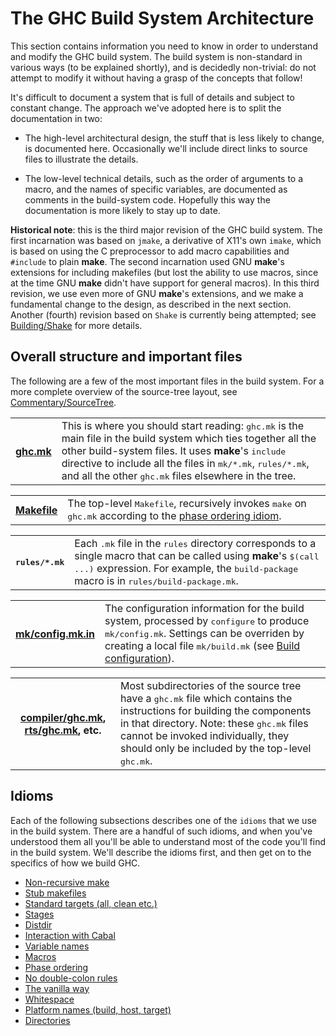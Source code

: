 # The GHC Build System Architecture


This section contains information you need to know in order to
understand and modify the GHC build system.  The build system is
non-standard in various ways (to be explained shortly), and is
decidedly non-trivial: do not attempt to modify it without having a
grasp of the concepts that follow!


It's difficult to document a system that is full of details and subject to constant change.  The approach we've adopted here is to split the documentation in two:

- The high-level architectural design, the stuff that is less likely to change, is documented here.  Occasionally we'll include direct links to source files to illustrate the details.

- The low-level technical details, such as the order of arguments to a macro, and the names of
  specific variables, are documented as comments in the build-system code.  Hopefully this way the
  documentation is more likely to stay up to date.

**Historical note**: this is the third major revision of the GHC build
system.  The first incarnation was based on `jmake`, a derivative of
X11's own `imake`, which is based on using the C preprocessor to add macro
capabilities and `#include` to plain **make**.  The second incarnation
used GNU **make**'s extensions for including makefiles (but lost the
ability to use macros, since at the time GNU **make** didn't have support
for general macros).  In this third revision, we use even more of GNU
**make**'s extensions, and we make a fundamental change to the design, as
described in the next section. Another (fourth) revision based on `Shake` is
currently being attempted; see [Building/Shake](building/shake) for more details.

## Overall structure and important files



The following are a few of the most important files in the build system.  For a more complete overview of the source-tree layout, see [Commentary/SourceTree](commentary/source-tree).


<table><tr><th><a href="/trac/ghc/browser/ghc/ghc.mk">ghc.mk</a><a href="/trac/ghc/export/HEAD/ghc/ghc.mk"></a></th>
<td>
This is where you should start reading: <tt>ghc.mk</tt> is the main file in
the build system which ties together all the other build-system
files.  It uses <b>make</b>&apos;s <tt>include</tt> directive to include all the
files in <tt>mk/*.mk</tt>, <tt>rules/*.mk</tt>, and all the other <tt>ghc.mk</tt> files
elsewhere in the tree.
</td></tr></table>


<table><tr><th><a href="/trac/ghc/browser/ghc/Makefile">Makefile</a><a href="/trac/ghc/export/HEAD/ghc/Makefile"></a></th>
<td>
The top-level <tt>Makefile</tt>, recursively invokes <tt>make</tt> on <tt>ghc.mk</tt>
according to the <a href="building/architecture/idiom/phase-ordering">phase ordering idiom</a>.
</td></tr></table>


<table><tr><th><tt>rules/*.mk</tt></th>
<td>
Each <tt>.mk</tt> file in the <tt>rules</tt> directory corresponds to a single
macro that can be called using <b>make</b>&apos;s <tt>$(call ...)</tt>
expression.  For example, the <tt>build-package</tt> macro is in
<tt>rules/build-package.mk</tt>.
</td></tr></table>


<table><tr><th><a href="/trac/ghc/browser/mk/config.mk.in">mk/config.mk.in</a><a href="/trac/ghc/export/HEAD/ghc/mk/config.mk.in"></a></th>
<td>
The configuration information for the build system, processed by
<tt>configure</tt> to produce <tt>mk/config.mk</tt>.  Settings can be overriden by
creating a local file <tt>mk/build.mk</tt> (see
<a href="building/using#build-configuration">Build configuration</a>).
</td></tr></table>


<table><tr><th><a href="/trac/ghc/browser/compiler/ghc.mk">compiler/ghc.mk</a><a href="/trac/ghc/export/HEAD/ghc/compiler/ghc.mk"></a>, <a href="/trac/ghc/browser/rts/ghc.mk">rts/ghc.mk</a><a href="/trac/ghc/export/HEAD/ghc/rts/ghc.mk"></a>, etc.</th>
<td>
Most subdirectories of the source tree have a <tt>ghc.mk</tt> file which
contains the instructions for building the components in that
directory.  Note: these <tt>ghc.mk</tt> files cannot be invoked
individually, they should only be included by the top-level
<tt>ghc.mk</tt>.
</td></tr></table>


## Idioms


Each of the following subsections describes one of the ``idioms`` that
we use in the build system.  There are a handful of such idioms, and
when you've understood them all you'll be able to understand most of
the code you'll find in the build system.  We'll describe the idioms
first, and then get on to the specifics of how we build GHC.

- [Non-recursive make](building/architecture/idiom/non-recursive-make)
- [Stub makefiles](building/architecture/idiom/stub-makefiles)
- [Standard targets (all, clean etc.)](building/architecture/idiom/standard-targets)
- [Stages](building/architecture/idiom/stages)
- [Distdir](building/architecture/idiom/distdir)
- [Interaction with Cabal](building/architecture/idiom/cabal)
- [Variable names](building/architecture/idiom/variable-names)
- [Macros](building/architecture/idiom/macros)
- [Phase ordering](building/architecture/idiom/phase-ordering)
- [No double-colon rules](building/architecture/idiom/double-colon)
- [The vanilla way](building/architecture/idiom/vanilla-way)
- [Whitespace](building/architecture/idiom/whitespace)
- [Platform names (build, host, target)](building/architecture/idiom/platform-names)
- [Directories](building/architecture/idiom/directories)
